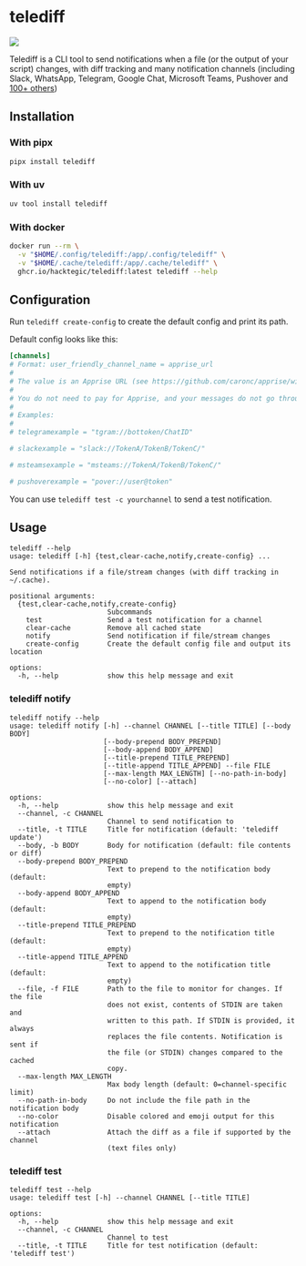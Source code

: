 # telediff

![](telediff.gif)

Telediff is a CLI tool to send notifications when a file (or the output of your script) changes, with diff tracking and many notification channels (including Slack, WhatsApp, Telegram, Google Chat, Microsoft Teams, Pushover and [100+ others](https://github.com/caronc/apprise/wiki))

## Installation

### With pipx
```sh
pipx install telediff
```

### With uv
```sh
uv tool install telediff
```

### With docker

```sh
docker run --rm \
  -v "$HOME/.config/telediff:/app/.config/telediff" \
  -v "$HOME/.cache/telediff:/app/.cache/telediff" \
  ghcr.io/hacktegic/telediff:latest telediff --help
```

## Configuration

Run `telediff create-config` to create the default config and print its path.

Default config looks like this:

```toml
[channels]
# Format: user_friendly_channel_name = apprise_url
#
# The value is an Apprise URL (see https://github.com/caronc/apprise/wiki for all supported services).
#
# You do not need to pay for Apprise, and your messages do not go through them; it's just a library providing abstraction.
#
# Examples:
#
# telegramexample = "tgram://bottoken/ChatID"

# slackexample = "slack://TokenA/TokenB/TokenC/"

# msteamsexample = "msteams://TokenA/TokenB/TokenC/"

# pushoverexample = "pover://user@token"
```

You can use `telediff test -c yourchannel` to send a test notification.

## Usage


```
telediff --help
usage: telediff [-h] {test,clear-cache,notify,create-config} ...

Send notifications if a file/stream changes (with diff tracking in ~/.cache).

positional arguments:
  {test,clear-cache,notify,create-config}
                        Subcommands
    test                Send a test notification for a channel
    clear-cache         Remove all cached state
    notify              Send notification if file/stream changes
    create-config       Create the default config file and output its location

options:
  -h, --help            show this help message and exit
```

### telediff notify

```
telediff notify --help
usage: telediff notify [-h] --channel CHANNEL [--title TITLE] [--body BODY]
                       [--body-prepend BODY_PREPEND]
                       [--body-append BODY_APPEND]
                       [--title-prepend TITLE_PREPEND]
                       [--title-append TITLE_APPEND] --file FILE
                       [--max-length MAX_LENGTH] [--no-path-in-body]
                       [--no-color] [--attach]

options:
  -h, --help            show this help message and exit
  --channel, -c CHANNEL
                        Channel to send notification to
  --title, -t TITLE     Title for notification (default: 'telediff update')
  --body, -b BODY       Body for notification (default: file contents or diff)
  --body-prepend BODY_PREPEND
                        Text to prepend to the notification body (default:
                        empty)
  --body-append BODY_APPEND
                        Text to append to the notification body (default:
                        empty)
  --title-prepend TITLE_PREPEND
                        Text to prepend to the notification title (default:
                        empty)
  --title-append TITLE_APPEND
                        Text to append to the notification title (default:
                        empty)
  --file, -f FILE       Path to the file to monitor for changes. If the file
                        does not exist, contents of STDIN are taken and
                        written to this path. If STDIN is provided, it always
                        replaces the file contents. Notification is sent if
                        the file (or STDIN) changes compared to the cached
                        copy.
  --max-length MAX_LENGTH
                        Max body length (default: 0=channel-specific limit)
  --no-path-in-body     Do not include the file path in the notification body
  --no-color            Disable colored and emoji output for this notification
  --attach              Attach the diff as a file if supported by the channel
                        (text files only)
```

### telediff test

```
telediff test --help
usage: telediff test [-h] --channel CHANNEL [--title TITLE]

options:
  -h, --help            show this help message and exit
  --channel, -c CHANNEL
                        Channel to test
  --title, -t TITLE     Title for test notification (default: 'telediff test')
```